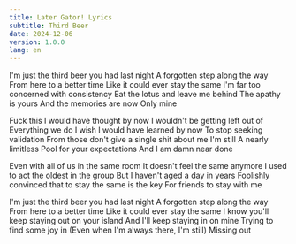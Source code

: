 ```yaml
---
title: Later Gator! Lyrics
subtitle: Third Beer
date: 2024-12-06
version: 1.0.0
lang: en
---
```


I'm just the third beer you had last night
A forgotten step along the way
From here to a better time
Like it could ever stay the same
I'm far too concerned with consistency
Eat the lotus and leave me behind
The apathy is yours
And the memories are now
Only mine

Fuck this
I would have thought by now
I wouldn't be getting left out of
Everything we do
I wish
I would have learned by now
To stop seeking validation
From those don't give a single shit about me
I'm still
A nearly limitless
Pool for your expectations
And I am damn near done

Even with all of us in the same room
It doesn't feel the same anymore
I used to act the oldest in the group
But I haven't aged a day in years
Foolishly convinced that to stay the same is the key
For friends to stay with me

I'm just the third beer you had last night
A forgotten step along the way
From here to a better time
Like it could ever stay the same
I know you'll keep staying out on your island
And I'll keep staying in on mine
Trying to find some joy in
(Even when I'm always there, I'm still)
Missing out
